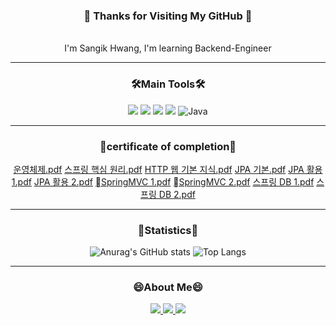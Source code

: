 <div align = center>
  
### 👋 Thanks for Visiting My GitHub 👋 
</br> I'm Sangik Hwang, I'm learning Backend-Engineer

-----

### 🛠️Main Tools🛠️
<img src="https://img.shields.io/badge/Python-3776AB?style=for-the-badge&logo=Python&logoColor=white"> <img src="https://img.shields.io/badge/mysql-4479A1?style=for-the-badge&logo=mysql&logoColor=white"> <img src="https://img.shields.io/badge/spring-6DB33F?style=for-the-badge&logo=github&logoColor=Green"> <img src="https://img.shields.io/badge/SpringSecurity-6DB33F?style=for-the-badge&logo=github&logoColor=Green"> <img alt="Java" src ="https://img.shields.io/badge/Java-007396.svg?&style=for-the-badge&logo=Java&logoColor=white"/> 

-----
### 🎉certificate of completion🎉
[운영체제.pdf](https://github.com/user-attachments/files/17001077/default.pdf)
[스프링 핵심 원리.pdf](https://github.com/user-attachments/files/17001088/-2.pdf)
[HTTP 웹 기본 지식.pdf](https://github.com/user-attachments/files/17001089/-3.pdf)
[JPA 기본.pdf](https://github.com/user-attachments/files/17001181/certificate.pdf)
[JPA 활용 1.pdf](https://github.com/user-attachments/files/17001172/-4.pdf)
[JPA 활용 2.pdf](https://github.com/user-attachments/files/17001173/-5.pdf)
[SpringMVC 1.pdf](https://github.com/user-attachments/files/17001174/-6.pdf)
[SpringMVC 2.pdf](https://github.com/user-attachments/files/17001175/-7.pdf)
[스프링 DB 1.pdf](https://github.com/user-attachments/files/17001176/-8.pdf)
[스프링 DB 2.pdf](https://github.com/user-attachments/files/17001179/-9.pdf)

-----

### 📓Statistics📓
![Anurag's GitHub stats](https://github-readme-stats.vercel.app/api?username=Fangsangik&show_icons=true&theme=radical) ![Top Langs](https://github-readme-stats.vercel.app/api/top-langs/?username=Fangsangik&layout=compact)

-----

### 😄About Me😄
<a href="https://github.com/Fangsangik"><img src="https://img.shields.io/badge/github-181717?style=for-the-badge&logo=github&logoColor=white"><a href="https://velog.io/@ik0605/posts"> <img src="https://img.shields.io/badge/velog-20C997?style=for-the-badge&logo=github&logoColor=Green"> <a href="mailto:hwangsangik@gmail.com"><img src="https://img.shields.io/badge/Gmail-EA4335?style=flat-square&logo=Gmail&logoColor=black"/></a>
</div>

